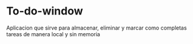 # To-do-window
Aplicacion que sirve para almacenar, eliminar y marcar como completas tareas de manera local y sin memoria
